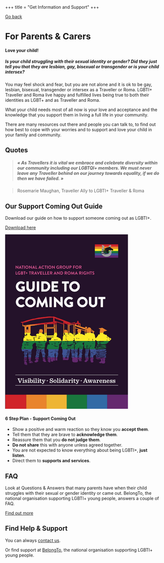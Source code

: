+++
title = "Get Information and Support"
+++

[Go back](/get-support)

# For Parents & Carers

#### Love your child!

##### Is your child struggling with their sexual identity or gender? Did they just tell you that they are lesbian, gay, bisexual or transgender or is your child intersex?

You may feel shock and fear, but you are not alone and it is ok to be gay, lesbian, bisexual, transgender or intersex as a Traveller or Roma. LGBTI+ Traveller and Roma live happy and fulfilled lives being true to both their identities as LGBT+ and as Traveller and Roma. 

What your child needs most of all now is your love and acceptance and the knowledge that you support them in living a full life in your community. 

There are many resources out there and people you can talk to, to find out how best to cope with your worries and to support and love your child in your family and community.


## Quotes

> ##### « As Travellers it is vital we embrace and celebrate diversity within our community including our LGBTQI+ members. We must never leave any Traveller behind on our journey towards equality, if we do then we have failed. »

> Rosemarie Maughan, Traveller Ally to LGBTI+ Traveller & Roma

## Our Support Coming Out Guide

Download our guide on how to support someone coming out as LGBTI+. 

[Download here](/guide-support-coming-out.pdf)

<img src="/guide-support-coming-out.jpg" width=400/>

#### 6 Step Plan  - Support Coming Out

- Show a positive and warm reaction so they know you **accept them**.
- Tell them that they are brave to **acknowledge them**.
- Reassure them that you **do not judge them**.
- **Do not share** this with anyone unless agreed together.
- You are not expected to know everything about being LGBTI+, **just listen**.
- Direct them to **supports and services**.

## FAQ

Look at Questions & Answers that many parents have when their child struggles with their sexual or gender identity or came out. BelongTo, the national organisation supporting LGBTI+ young people, answers a couple of FAQ.

[Find out more](https://www.belongto.org/parents/advice/)

## Find Help & Support

You can always [contact us](/contact).

Or find support at [BelongTo](https://www.belongto.org/parents/), the national organisation supporting LGBTI+ young people.